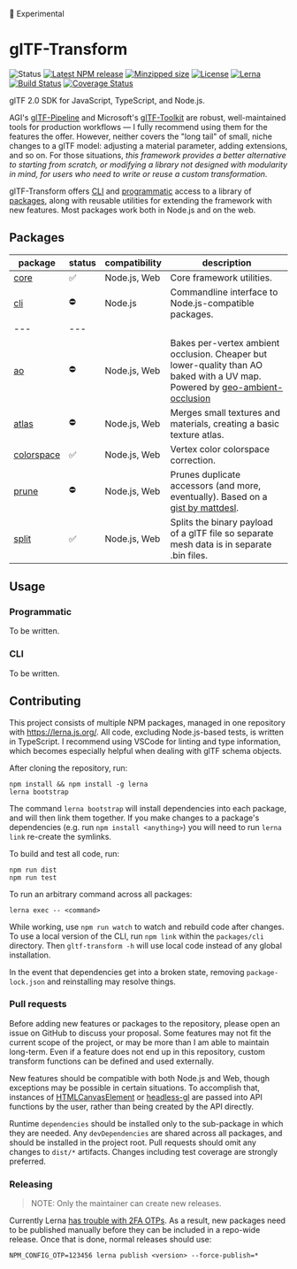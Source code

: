 🚨 Experimental

# glTF-Transform

![Status](https://img.shields.io/badge/status-experimental-orange.svg)
[![Latest NPM release](https://img.shields.io/npm/v/@gltf-transform/core.svg)](https://www.npmjs.com/package/@gltf-transform/core)
[![Minzipped size](https://badgen.net/bundlephobia/minzip/@gltf-transform/core)](https://bundlephobia.com/result?p=@gltf-transform/core)
[![License](https://img.shields.io/badge/license-MIT-007ec6.svg)](https://github.com/donmccurdy/glTF-Transform/blob/master/LICENSE)
[![Lerna](https://img.shields.io/badge/maintained%20with-lerna-007ec6.svg)](https://lerna.js.org/)
[![Build Status](https://travis-ci.com/donmccurdy/glTF-Transform.svg?branch=master)](https://travis-ci.com/donmccurdy/glTF-Transform)
[![Coverage Status](https://coveralls.io/repos/github/donmccurdy/glTF-Transform/badge.svg?branch=master)](https://coveralls.io/github/donmccurdy/glTF-Transform?branch=master)

glTF 2.0 SDK for JavaScript, TypeScript, and Node.js.

AGI's [glTF-Pipeline](https://github.com/AnalyticalGraphicsInc/gltf-pipeline/) and
Microsoft's [glTF-Toolkit](https://github.com/Microsoft/glTF-Toolkit) are robust,
well-maintained tools for production workflows — I fully recommend using them for
the features the offer. However, neither covers the "long tail" of small, niche
changes to a glTF model: adjusting a material parameter, adding extensions, and so
on. For those situations, *this framework provides a better alternative to starting
from scratch, or modifying a library not designed with modularity in mind, for users
who need to write or reuse a custom transformation.*

glTF-Transform offers [CLI](#cli) and [programmatic](#programmatic) access to a library
of [packages](#packages), along with reusable utilities for extending the framework with
new features. Most packages work both in Node.js and on the web.

## Packages

| package                           | status | compatibility | description                                                                                                                                                                     |
|-----------------------------------|--------|---------------|---------------------------------------------------------------------------------------------------------------------------------------------------------------------------------|
| [core](packages/core)             | ✅     | Node.js, Web  | Core framework utilities.                                                                                                                                                       |
| [cli](packages/cli)               | ⛔️     | Node.js       | Commandline interface to Node.js-compatible packages.                                                                                                                           |
| ---                               | ---    |               |                                                                                                                                                                                 |
| [ao](packages/ao)                 | ⛔️     | Node.js, Web  | Bakes per-vertex ambient occlusion. Cheaper but lower-quality than AO baked with a UV map. Powered by [geo-ambient-occlusion](https://github.com/wwwtyro/geo-ambient-occlusion) |
| [atlas](packages/atlas)           | ⛔     | Node.js, Web  | Merges small textures and materials, creating a basic texture atlas.                                                                                                            |
| [colorspace](packages/colorspace) | ✅     | Node.js, Web  | Vertex color colorspace correction.                                                                                                                                             |
| [prune](packages/prune)           | ⛔️     | Node.js, Web  | Prunes duplicate accessors (and more, eventually). Based on a [gist by mattdesl](https://gist.github.com/mattdesl/aea40285e2d73916b6b9101b36d84da8).                            |
| [split](packages/split)           | ✅     | Node.js, Web  | Splits the binary payload of a glTF file so separate mesh data is in separate .bin files.                                                                                       |

## Usage

### Programmatic

To be written.

### CLI

To be written.

## Contributing

This project consists of multiple NPM packages, managed in one repository with
https://lerna.js.org/. All code, excluding Node.js-based tests, is written in TypeScript.
I recommend using VSCode for linting and type information, which becomes especially helpful
when dealing with glTF schema objects.

After cloning the repository, run:

```
npm install && npm install -g lerna
lerna bootstrap
```

The command `lerna bootstrap` will install dependencies into each package, and will then
link them together. If you make changes to a package's dependencies (e.g. run
`npm install <anything>`) you will need to run `lerna link` re-create the symlinks.

To build and test all code, run:

```
npm run dist
npm run test
```

To run an arbitrary command across all packages:

```
lerna exec -- <command>
```

While working, use `npm run watch` to watch and rebuild code after changes. To use a local
version of the CLI, run `npm link` within the `packages/cli` directory. Then
`gltf-transform -h` will use local code instead of any global installation.

In the event that dependencies get into a broken state, removing `package-lock.json` and
reinstalling may resolve things.

### Pull requests

Before adding new features or packages to the repository, please open an issue on GitHub to discuss
your proposal. Some features may not fit the current scope of the project, or may be more than I am
able to maintain long-term. Even if a feature does not end up in this repository, custom
transform functions can be defined and used externally.

New features should be compatible with both Node.js and Web, though exceptions may be possible in
certain situations. To accomplish that, instances of [HTMLCanvasElement](https://developer.mozilla.org/en-US/docs/Web/API/Canvas_API)
or [headless-gl](https://github.com/stackgl/headless-gl) are passed into API functions by the user,
rather than being created by the API directly.

Runtime `dependencies` should be installed only to the sub-package in which they are needed. Any
`devDependencies` are shared across all packages, and should be installed in the project root. Pull
requests should omit any changes to `dist/*` artifacts. Changes including test coverage are
strongly preferred.

### Releasing

> NOTE: Only the maintainer can create new releases.

Currently Lerna [has trouble with 2FA OTPs](https://github.com/lerna/lerna/issues/1091). As a result,
new packages need to be published manually before they can be included in a repo-wide release. Once
that is done, normal releases should use:

```shell
NPM_CONFIG_OTP=123456 lerna publish <version> --force-publish=*
```
